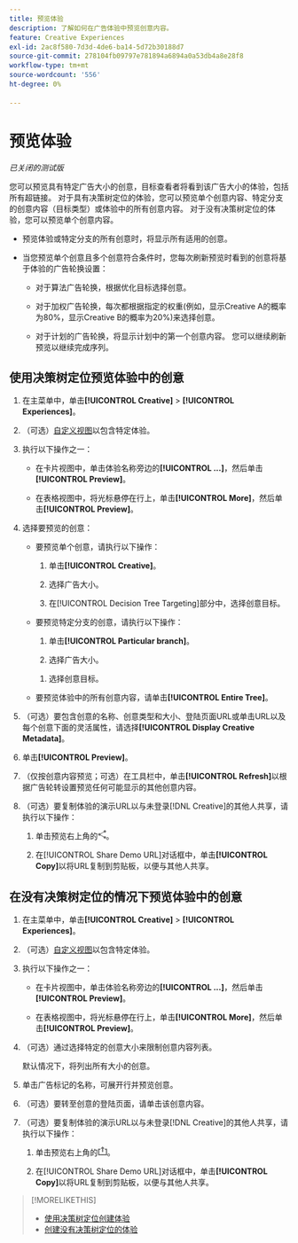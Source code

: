 ```yaml
---
title: 预览体验
description: 了解如何在广告体验中预览创意内容。
feature: Creative Experiences
exl-id: 2ac8f580-7d3d-4de6-ba14-5d72b30188d7
source-git-commit: 278104fb09797e781894a6894a0a53db4a8e28f8
workflow-type: tm+mt
source-wordcount: '556'
ht-degree: 0%

---
```


# 预览体验

*已关闭的测试版*

您可以预览具有特定广告大小的创意，目标查看者将看到该广告大小的体验，包括所有超链接。 对于具有决策树定位的体验，您可以预览单个创意内容、特定分支的创意内容（目标类型）或体验中的所有创意内容。 对于没有决策树定位的体验，您可以预览单个创意内容。<!-- verify -->

* 预览体验或特定分支的所有创意时，将显示所有适用的创意。

* 当您预览单个创意且多个创意符合条件时，您每次刷新预览时看到的创意将基于体验的广告轮换设置：

   * 对于算法广告轮换，根据优化目标选择创意。

   * 对于加权广告轮换，每次都根据指定的权重(例如，显示Creative A的概率为80%，显示Creative B的概率为20%)来选择创意。

   * 对于计划的广告轮换，将显示计划中的第一个创意内容。 您可以继续刷新预览以继续完成序列。<!-- Refresh isn't there as of 2/3 -->

## 使用决策树定位预览体验中的创意

1. 在主菜单中，单击&#x200B;**[!UICONTROL Creative]** > **[!UICONTROL Experiences]**。

1. （可选）[自定义视图](/help/creative/introduction/customize-data-views.md)以包含特定体验。

1. 执行以下操作之一：

   * 在卡片视图中，单击体验名称旁边的&#x200B;**[!UICONTROL ...]**，然后单击&#x200B;**[!UICONTROL Preview]**。

   * 在表格视图中，将光标悬停在行上，单击&#x200B;**[!UICONTROL More]**，然后单击&#x200B;**[!UICONTROL Preview]**。

1. 选择要预览的创意：

   * 要预览单个创意，请执行以下操作：

      1. 单击&#x200B;**[!UICONTROL Creative]**。

      1. 选择广告大小。

      1. 在[!UICONTROL Decision Tree Targeting]部分中，选择创意目标。

   * 要预览特定分支的创意，请执行以下操作：

      1. 单击&#x200B;**[!UICONTROL Particular branch]**。

      1. 选择广告大小。

     <!-- I don't see this as of 2/3:
     1. Select whether to group the creatives by Rotation Type or Ad Size.
     -->

      1. 选择创意目标。

   * 要预览体验中的所有创意内容，请单击&#x200B;**[!UICONTROL Entire Tree]**。

     <!-- I don't see this as of 2/3:
     1. Click **[!UICONTROL Entire Tree]**.
     1. Select the ad size.
     1. Select whether to group the creatives by Rotation Type or Ad Size.
     -->

1. （可选）要包含创意的名称、创意类型和大小、登陆页面URL或单击URL以及每个创意下面的灵活属性，请选择&#x200B;**[!UICONTROL Display Creative Metadata]**。

1. 单击&#x200B;**[!UICONTROL Preview]**。

1. （仅按创意内容预览；可选）在工具栏中，单击&#x200B;**[!UICONTROL Refresh]**&#x200B;以根据广告轮转设置预览任何可能显示的其他创意内容。<!-- I don't see this as of 2/3 -->

1. （可选）要复制体验的演示URL以与未登录[!DNL Creative]的其他人共享，请执行以下操作：

   1. 单击预览右上角的![共享](/help/creative/assets/share.png "共享")。

   1. 在[!UICONTROL Share Demo URL]对话框中，单击&#x200B;**[!UICONTROL Copy]**&#x200B;以将URL复制到剪贴板，以便与其他人共享。

## 在没有决策树定位的情况下预览体验中的创意

1. 在主菜单中，单击&#x200B;**[!UICONTROL Creative]** > **[!UICONTROL Experiences]**。

1. （可选）[自定义视图](/help/creative/introduction/customize-data-views.md)以包含特定体验。

1. 执行以下操作之一：

   * 在卡片视图中，单击体验名称旁边的&#x200B;**[!UICONTROL ...]**，然后单击&#x200B;**[!UICONTROL Preview]**。

   * 在表格视图中，将光标悬停在行上，单击&#x200B;**[!UICONTROL More]**，然后单击&#x200B;**[!UICONTROL Preview]**。

1. （可选）通过选择特定的创意大小来限制创意内容列表。

   默认情况下，将列出所有大小的创意。

1. 单击广告标记的名称，可展开行并预览创意。

1. （可选）要转至创意的登陆页面，请单击该创意内容。

   <!-- Verify:  Will the creative click be tracked like a regular ad click but not linked to a publisher and placement? Explain effect/consequences. -->

1. （可选）要复制体验的演示URL以与未登录[!DNL Creative]的其他人共享，请执行以下操作：

   1. 单击预览右上角的![共享](/help/creative/assets/share2.png "共享")。

   1. 在[!UICONTROL Share Demo URL]对话框中，单击&#x200B;**[!UICONTROL Copy]**&#x200B;以将URL复制到剪贴板，以便与其他人共享。

>[!MORELIKETHIS]
>
>* [使用决策树定位创建体验](experience-create-targeting.md)
>* [创建没有决策树定位的体验](/help/creative/experiences/experience-create-no-targeting.md)
